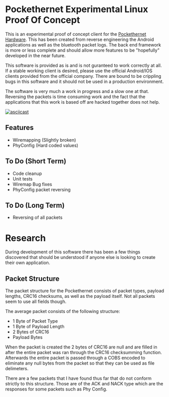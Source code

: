 # Pockethernet Experimental Linux Proof Of Concept

This is an experimental proof of concept client for the 
[Pockethernet Hardware](https://www.pockethernet.com/). This has been created 
from reverse engineering the Android applications as well as the bluetooth 
packet logs. The back end framework is more or less complete and should allow
more features to be "hopefully" developed in the near future.

This software is provided as is and is not guranteed to work correctly at all. 
If a stable working client is desired, please use the official Android/IOS
clients provided from the official company. There are bound to be crippling
bugs in this software and it should not be used in a production environment.

The software is very much a work in progress and a slow one at that. Reversing 
the packets is time consuming work and the fact that the applications that
this work is based off are hacked together does not help.

[![asciicast](https://asciinema.org/a/0KJ3zGsBWmwnKV9Lk8umGB9ce.svg)](https://asciinema.org/a/0KJ3zGsBWmwnKV9Lk8umGB9ce)

## Features

* Wiremapping (Slightly broken)
* PhyConfig   (Hard coded values)

## To Do (Short Term)

* Code cleanup
* Unit tests
* Wiremap Bug fixes
* PhyConfig packet reversing

## To Do (Long Term)

* Reversing of all packets

# Research

During development of this software there has been a few things discovered that
should be understood if anyone else is looking to create their own application.

## Packet Structure

The packet structure for the Pockethernet consists of packet types, payload 
lengths, CRC16 checksums, as well as the payload itself. Not all packets seem 
to use all fields though.

The average packet consists of the following structure:

* 1 Byte of Packet Type
* 1 Byte of Payload Length
* 2 Bytes of CRC16
* Payload Bytes

When the packet is created the 2 bytes of CRC16 are null and are filled in 
after the entire packet was ran through the CRC16 checksumming function.
Afterwards the entire packet is passed through a COBS encoded to eliminate
any null bytes from the packet so that they can be used as file delimeters.

There are a few packets that I have found thus far that do not conform strictly
to this structure. Those are of the ACK and NACK type which are the responses
for some packets such as Phy Config.
